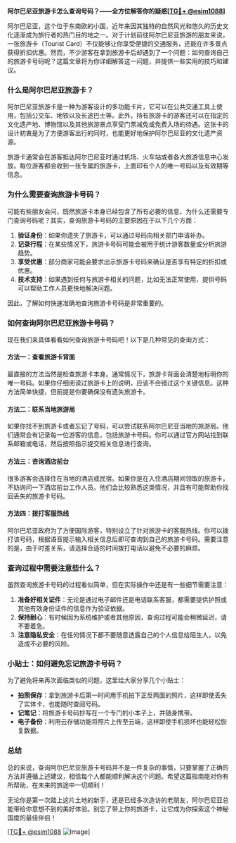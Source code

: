 **阿尔巴尼亚旅游卡怎么查询号码？——全方位解答你的疑惑[[TG💪+ @esim1088](https://t.me/s/esim1088)]**

阿尔巴尼亚，这个位于东南欧的小国，近年来因其独特的自然风光和悠久的历史文化逐渐成为旅行者的热门目的地之一。对于计划前往阿尔巴尼亚旅游的朋友来说，一张旅游卡（Tourist Card）不仅能够让你享受便捷的交通服务，还能在许多景点获得折扣优惠。然而，不少游客在拿到旅游卡后却遇到了一个问题：如何查询自己的旅游卡号码呢？这篇文章将为你详细解答这一问题，并提供一些实用的技巧和建议。

### 什么是阿尔巴尼亚旅游卡？

阿尔巴尼亚旅游卡是一种为游客设计的多功能卡片，它可以在公共交通工具上使用，包括公交车、地铁以及长途巴士等。此外，持有旅游卡的游客还可以在指定的文化遗产地、博物馆以及其他旅游景点享受门票减免或免费入场的待遇。这张卡的设计初衷是为了方便游客出行的同时，也能更好地保护阿尔巴尼亚的文化遗产资源。

旅游卡通常会在游客抵达阿尔巴尼亚时通过机场、火车站或者各大旅游信息中心发放。每位游客都会收到一张专属的旅游卡，上面印有个人的唯一号码以及有效期等信息。

### 为什么需要查询旅游卡号码？

可能有些朋友会问，既然旅游卡本身已经包含了所有必要的信息，为什么还需要专门查询号码呢？其实，查询旅游卡号码的主要原因在于以下几个方面：

1. **验证身份**：如果你遗失了旅游卡，可以通过号码向相关部门申请补办。
2. **记录行程**：在某些情况下，旅游卡号码可能会被用于统计游客数量或分析旅游趋势。
3. **享受优惠**：部分商家可能会要求出示旅游卡号码来确认是否享有特定的折扣或优惠。
4. **技术支持**：如果遇到任何与旅游卡相关的问题，比如无法正常使用，提供号码可以帮助工作人员更快地解决问题。

因此，了解如何快速准确地查询旅游卡号码是非常重要的。

### 如何查询阿尔巴尼亚旅游卡号码？

现在我们来具体看看如何查询旅游卡号码吧！以下是几种常见的查询方式：

#### 方法一：查看旅游卡背面
最直接的方法当然是检查旅游卡本身。通常情况下，旅游卡背面会清楚地标明你的唯一号码。如果你仔细阅读过旅游卡上的说明，应该不会错过这个关键信息。这种方法简单快捷，但前提是你要确保没有遗失旅游卡。

#### 方法二：联系当地旅游局
如果你找不到旅游卡或者忘记了号码，可以尝试联系阿尔巴尼亚当地的旅游局。他们通常会有记录每一位游客的信息，包括旅游卡号码。你可以通过官方网站找到联系邮箱或电话，然后按照指示提交相关信息进行查询。

#### 方法三：咨询酒店前台
很多游客会选择住在当地的酒店或民宿。如果你是在入住酒店期间领取的旅游卡，不妨询问一下酒店前台工作人员。他们会比较熟悉这类情况，并且有可能帮助你找回丢失的旅游卡号码。

#### 方法四：拨打客服热线
阿尔巴尼亚政府为了方便国际游客，特别设立了针对旅游卡的客服热线。你可以拨打该号码，根据语音提示输入相关信息后即可查询到自己的旅游卡号码。需要注意的是，由于时差关系，请选择合适的时间拨打电话以避免不必要的麻烦。

### 查询过程中需要注意些什么？

虽然查询旅游卡号码的过程看似简单，但在实际操作中还是有一些细节需要注意：

1. **准备好相关证件**：无论是通过电子邮件还是电话联系客服，都需要提供护照或其他有效身份证件的信息作为验证依据。
2. **保持耐心**：有时候因为系统维护或者其他原因，查询过程可能会稍微延迟，请不要着急。
3. **注意隐私安全**：在任何情况下都不要随意透露自己的个人信息给陌生人，以免造成不必要的风险。

### 小贴士：如何避免忘记旅游卡号码？

为了避免将来再次面临类似的问题，这里给大家分享几个小贴士：

- **拍照保存**：拿到旅游卡后第一时间用手机拍下正反两面的照片，这样即使丢失了实体卡，也能随时查阅号码。
- **记笔记**：将旅游卡号码抄写在一个专门的小本子上，并随身携带。
- **电子备份**：利用云存储功能将照片上传至云端，这样即使手机损坏也能轻松恢复数据。

### 总结

总的来说，查询阿尔巴尼亚旅游卡号码并不是一件复杂的事情，只要掌握了正确的方法并遵循上述建议，相信每个人都能顺利解决这个问题。希望这篇指南能对你有所帮助，在未来的旅途中一切顺利！

无论你是第一次踏上这片土地的新手，还是已经多次造访的老朋友，阿尔巴尼亚总能带给你意想不到的美好体验。别忘了带上你的旅游卡，让它成为你探索这个神秘国度的最佳伴侣！

[[TG💪+ @esim1088](https://t.me/s/esim1088) ![Image](https://i.postimg.cc/4NQfJmqS/Snipaste-2025-05-13-00-14-12.png)]